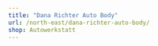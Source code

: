 ```yaml
---
title: "Dana Richter Auto Body"
url: /north-east/dana-richter-auto-body/
shop: Autowerkstatt
---
```


